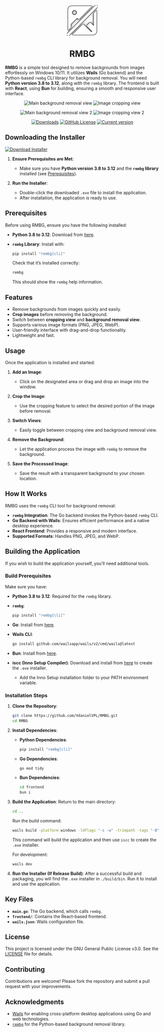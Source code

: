 <div align="center"><img src="./build/appicon.png" width="100px"></div>
<h1 align="center">RMBG</h1>

**RMBG** is a simple tool designed to remove backgrounds from images effortlessly on Windows 10/11. It utilizes **Wails** (Go backend) and the Python-based `rembg` CLI library for background removal. You will need **Python version 3.8 to 3.12**, along with the `rembg` library. The frontend is built with **React**, using **Bun** for building, ensuring a smooth and responsive user interface.

<p align="center">
  <img src="https://github.com/user-attachments/assets/151b6e26-b891-479c-b13e-1cfa915913e2" alt="Main background removal view" width="49.5%">
  <img src="https://github.com/user-attachments/assets/d1876e1b-7607-4522-b9fa-0e394dc84215" alt="Image cropping view" width="49.5%">
</p>
<p align="center">
  <img src="https://github.com/user-attachments/assets/fb241b5f-e30b-4a88-99e2-66b2c23a4554" alt="Main background removal view 2" width="49.5%">
  <img src="https://github.com/user-attachments/assets/e2badf40-4038-4398-b48a-f32b9cd74f5b" alt="Image cropping view 2" width="49.5%">
</p>

<div align="center">

[![Downloads](https://img.shields.io/github/downloads/VdanielVPL/RMBG/total.svg?style=for-the-badge)](https://github.com/VdanielVPL/RMBG/releases)  [![GitHub License](https://img.shields.io/github/license/VdanielVPL/RMBG?style=for-the-badge)](https://www.gnu.org/licenses/gpl-3.0.en.html)  [![Current version](https://img.shields.io/github/v/release/VdanielVPL/RMBG?label=version&style=for-the-badge)](https://github.com/VdanielVPL/RMBG/releases)

</div>

## Downloading the Installer
<a href="https://github.com/VdanielVPL/RMBG/releases/latest/download/RMBG-setup.exe">
  <img height='40px' src="https://img.shields.io/badge/download-red?style=for-the-badge" alt="Download Installer">
</a>

</br>

1. **Ensure Prerequisites are Met**:
   - Make sure you have **Python version 3.8 to 3.12** and the **`rembg` library** installed (see [Prerequisites](#prerequisites)).

2. **Run the Installer**:
   - Double-click the downloaded `.exe` file to install the application.
   - After installation, the application is ready to use.

## Prerequisites

Before using RMBG, ensure you have the following installed:

- **Python 3.8 to 3.12**: Download from [here](https://www.python.org/downloads/).
- **`rembg` Library**: Install with:
  
  ```bash
  pip install "rembg[cli]"
  ```
  Check that it’s installed correctly:
  ```bash
  rembg
  ```
  This should show the `rembg` help information.

## Features

- Remove backgrounds from images quickly and easily.
- **Crop images** before removing the background.
- Switch between **cropping view** and **background removal view**.
- Supports various image formats (PNG, JPEG, WebP).
- User-friendly interface with drag-and-drop functionality.
- Lightweight and fast.

## Usage

Once the application is installed and started:

1. **Add an Image**:
   - Click on the designated area or drag and drop an image into the window.

2. **Crop the Image**:
   - Use the cropping feature to select the desired portion of the image before removal.

3. **Switch Views**:
   - Easily toggle between cropping view and background removal view.

4. **Remove the Background**:
   - Let the application process the image with `rembg` to remove the background.

5. **Save the Processed Image**:
   - Save the result with a transparent background to your chosen location.

## How It Works

RMBG uses the `rembg` CLI tool for background removal:

- **`rembg` Integration**: The Go backend invokes the Python-based `rembg` CLI.
- **Go Backend with Wails**: Ensures efficient performance and a native desktop experience.
- **React Frontend**: Provides a responsive and modern interface.
- **Supported Formats**: Handles PNG, JPEG, and WebP.

## Building the Application

If you wish to build the application yourself, you’ll need additional tools.

### Build Prerequisites

Make sure you have:

- **Python 3.8 to 3.12**: Required for the `rembg` library.
- **`rembg`**:
  
  ```bash
  pip install "rembg[cli]"
  ```
- **Go**: Install from [here](https://golang.org/dl/).
- **Wails CLI**:
  
  ```bash
  go install github.com/wailsapp/wails/v2/cmd/wails@latest
  ```
- **Bun**: Install from [here](https://bun.sh/).
- **iscc (Inno Setup Compiler)**: Download and install from [here](https://jrsoftware.org/isinfo.php) to create the `.exe` installer.
    - Add the Inno Setup installation folder to your PATH environment variable.

### Installation Steps

1. **Clone the Repository**:
   ```bash
   git clone https://github.com/VdanielVPL/RMBG.git
   cd RMBG
   ```

2. **Install Dependencies**:
   - **Python Dependencies**:
     ```bash
     pip install "rembg[cli]"
     ```
   - **Go Dependencies**:
     ```bash
     go mod tidy
     ```
   - **Bun Dependencies**:
     ```bash
     cd frontend
     bun i
     ```

3. **Build the Application**:
   Return to the main directory:
   ```bash
   cd ..
   ```
   
   Run the build command:
   ```bash
   wails build -platform windows -ldflags "-s -w" -trimpath -tags "-B"; if($?) { iscc setup.iss }
   ```
   
   This command will build the application and then use `iscc` to create the `.exe` installer.

   For development:
   ```bash
   wails dev
   ```

4. **Run the Installer (If Release Build)**:
   After a successful build and packaging, you will find the `.exe` installer in `./build/bin`. Run it to install and use the application.

## Key Files

- **`main.go`**: The Go backend, which calls `rembg`.
- **`frontend/`**: Contains the React-based frontend.
- **`wails.json`**: Wails configuration file.

## License

This project is licensed under the GNU General Public License v3.0. See the [LICENSE](LICENSE) file for details.

## Contributing

Contributions are welcome! Please fork the repository and submit a pull request with your improvements.

## Acknowledgments

- [Wails](https://wails.io/) for enabling cross-platform desktop applications using Go and web technologies.
- [`rembg`](https://github.com/danielgatis/rembg) for the Python-based background removal library.
